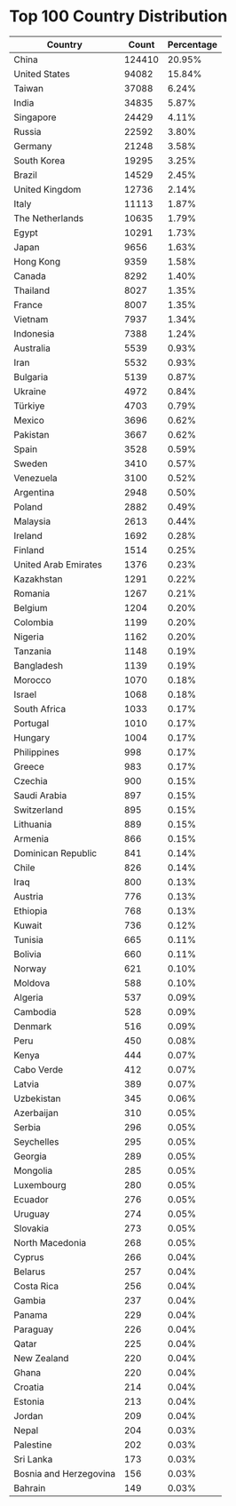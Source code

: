 # Top 100 Country Distribution
| Country | Count | Percentage |
|----|----|----|
| China | 124410 | 20.95% |
| United States | 94082 | 15.84% |
| Taiwan | 37088 | 6.24% |
| India | 34835 | 5.87% |
| Singapore | 24429 | 4.11% |
| Russia | 22592 | 3.80% |
| Germany | 21248 | 3.58% |
| South Korea | 19295 | 3.25% |
| Brazil | 14529 | 2.45% |
| United Kingdom | 12736 | 2.14% |
| Italy | 11113 | 1.87% |
| The Netherlands | 10635 | 1.79% |
| Egypt | 10291 | 1.73% |
| Japan | 9656 | 1.63% |
| Hong Kong | 9359 | 1.58% |
| Canada | 8292 | 1.40% |
| Thailand | 8027 | 1.35% |
| France | 8007 | 1.35% |
| Vietnam | 7937 | 1.34% |
| Indonesia | 7388 | 1.24% |
| Australia | 5539 | 0.93% |
| Iran | 5532 | 0.93% |
| Bulgaria | 5139 | 0.87% |
| Ukraine | 4972 | 0.84% |
| Türkiye | 4703 | 0.79% |
| Mexico | 3696 | 0.62% |
| Pakistan | 3667 | 0.62% |
| Spain | 3528 | 0.59% |
| Sweden | 3410 | 0.57% |
| Venezuela | 3100 | 0.52% |
| Argentina | 2948 | 0.50% |
| Poland | 2882 | 0.49% |
| Malaysia | 2613 | 0.44% |
| Ireland | 1692 | 0.28% |
| Finland | 1514 | 0.25% |
| United Arab Emirates | 1376 | 0.23% |
| Kazakhstan | 1291 | 0.22% |
| Romania | 1267 | 0.21% |
| Belgium | 1204 | 0.20% |
| Colombia | 1199 | 0.20% |
| Nigeria | 1162 | 0.20% |
| Tanzania | 1148 | 0.19% |
| Bangladesh | 1139 | 0.19% |
| Morocco | 1070 | 0.18% |
| Israel | 1068 | 0.18% |
| South Africa | 1033 | 0.17% |
| Portugal | 1010 | 0.17% |
| Hungary | 1004 | 0.17% |
| Philippines | 998 | 0.17% |
| Greece | 983 | 0.17% |
| Czechia | 900 | 0.15% |
| Saudi Arabia | 897 | 0.15% |
| Switzerland | 895 | 0.15% |
| Lithuania | 889 | 0.15% |
| Armenia | 866 | 0.15% |
| Dominican Republic | 841 | 0.14% |
| Chile | 826 | 0.14% |
| Iraq | 800 | 0.13% |
| Austria | 776 | 0.13% |
| Ethiopia | 768 | 0.13% |
| Kuwait | 736 | 0.12% |
| Tunisia | 665 | 0.11% |
| Bolivia | 660 | 0.11% |
| Norway | 621 | 0.10% |
| Moldova | 588 | 0.10% |
| Algeria | 537 | 0.09% |
| Cambodia | 528 | 0.09% |
| Denmark | 516 | 0.09% |
| Peru | 450 | 0.08% |
| Kenya | 444 | 0.07% |
| Cabo Verde | 412 | 0.07% |
| Latvia | 389 | 0.07% |
| Uzbekistan | 345 | 0.06% |
| Azerbaijan | 310 | 0.05% |
| Serbia | 296 | 0.05% |
| Seychelles | 295 | 0.05% |
| Georgia | 289 | 0.05% |
| Mongolia | 285 | 0.05% |
| Luxembourg | 280 | 0.05% |
| Ecuador | 276 | 0.05% |
| Uruguay | 274 | 0.05% |
| Slovakia | 273 | 0.05% |
| North Macedonia | 268 | 0.05% |
| Cyprus | 266 | 0.04% |
| Belarus | 257 | 0.04% |
| Costa Rica | 256 | 0.04% |
| Gambia | 237 | 0.04% |
| Panama | 229 | 0.04% |
| Paraguay | 226 | 0.04% |
| Qatar | 225 | 0.04% |
| New Zealand | 220 | 0.04% |
| Ghana | 220 | 0.04% |
| Croatia | 214 | 0.04% |
| Estonia | 213 | 0.04% |
| Jordan | 209 | 0.04% |
| Nepal | 204 | 0.03% |
| Palestine | 202 | 0.03% |
| Sri Lanka | 173 | 0.03% |
| Bosnia and Herzegovina | 156 | 0.03% |
| Bahrain | 149 | 0.03% |
